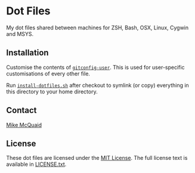 # Dot Files
My dot files shared between machines for ZSH, Bash, OSX, Linux, Cygwin and MSYS.

## Installation
Customise the contents of [`gitconfig-user`](https://github.com/mikemcquaid/dotfiles/blob/master/gitconfig-user).
This is used for user-specific customisations of every other file.

Run [`install-dotfiles.sh`](https://github.com/mikemcquaid/dotfiles/blob/master/install-dotfiles.sh)
after checkout to symlink (or copy) everything in this directory to your home directory.

## Contact
[Mike McQuaid](mailto:mike@mikemcquaid.com)

## License
These dot files are licensed under the [MIT License](http://en.wikipedia.org/wiki/MIT_License).
The full license text is available in [LICENSE.txt](https://github.com/mikemcquaid/dotfiles/blob/master/LICENSE.txt).
